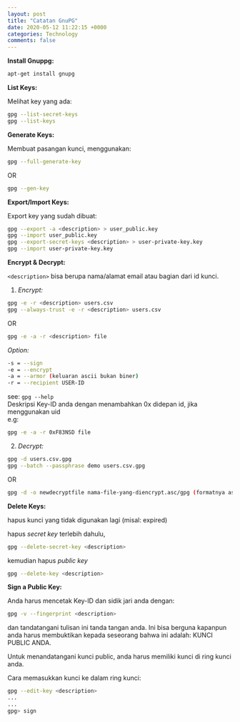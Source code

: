 ```yaml
---
layout: post
title: "Catatan GnuPG"
date: 2020-05-12 11:22:15 +0000
categories: Technology
comments: false
---
```


**Install Gnuppg:**

``` bash
apt-get install gnupg
```
**List Keys:**

Melihat key yang ada:	

```bash
gpg --list-secret-keys
gpg --list-keys
```

**Generate Keys:**

Membuat pasangan kunci, menggunakan:
``` bash
gpg --full-generate-key
```
OR
```bash
gpg --gen-key
```

**Export/Import Keys:**

Export key yang sudah dibuat:

```bash
gpg --export -a <description> > user_public.key
gpg --import user_public.key
gpg --export-secret-keys <description> > user-private-key.key
gpg --import user-private-key.key
```

**Encrypt & Decrypt:**

<i class="fa fa-info-circle"></i> `<description>` bisa berupa nama/alamat email atau bagian dari id kunci.

1. *Encrypt:*
```bash
gpg -e -r <description> users.csv
gpg --always-trust -e -r <description> users.csv
```
OR
```bash
gpg -e -a -r <description> file
```
*Option:*
```bash
-s = --sign
-e = --encrypt
-a = --armor (keluaran ascii bukan biner)
-r = --recipient USER-ID
```
see: `gpg --help`<br>
<span class="text-warning text-bold"><i class="fa fa-info-circle"></i> Deskripsi Key-ID anda dengan menambahkan 0x didepan id, jika menggunakan uid</span><br>
  e.g:
```bash
gpg -e -a -r 0xF83NSD file
```

2. *Decrypt:*
```bash
gpg -d users.csv.gpg
gpg --batch --passphrase demo users.csv.gpg
```
OR
```bash
gpg -d -o newdecryptfile nama-file-yang-diencrypt.asc/gpg (formatnya asc atau gpg)
```

**Delete Keys:**

hapus kunci yang tidak digunakan lagi (misal: expired)

hapus *secret key* terlebih dahulu,
```bash
gpg --delete-secret-key <description>
```
kemudian hapus *public key*
```bash
gpg --delete-key <description>
```

**Sign a Public Key:**

Anda harus mencetak Key-ID dan sidik jari anda dengan:
```bash 
gpg -v --fingerprint <description> 
```
dan tandatangani tulisan ini tanda tangan anda. Ini bisa berguna kapanpun anda harus membuktikan kepada seseorang bahwa ini adalah: <span class="text-success">KUNCI PUBLIC ANDA.</span>

Untuk menandatangani kunci public, anda harus memiliki kunci di ring kunci anda. 

Cara memasukkan kunci ke dalam ring kunci:
```bash
gpg --edit-key <description>
...
...
gpg> sign
```
